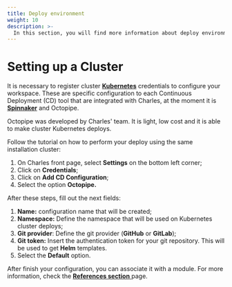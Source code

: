 ```yaml
---
title: Deploy environment
weight: 10
description: >-
  In this section, you will find more information about deploy environment. 
---
```


# Setting up a Cluster

It is necessary to register cluster [**Kubernetes**](https://kubernetes.io) credentials to configure your workspace. These are specific configuration to each Continuous Deployment \(CD\) tool that are integrated with Charles, at the moment it is [**Spinnaker**](https://www.spinnaker.io/) and Octopipe.

Octopipe was developed by Charles' team. It is light, low cost and it is able to make cluster Kubernetes deploys.

Follow the tutorial on how to perform your deploy using the same installation cluster:

1. On Charles front page, select **Settings** on the bottom left corner; 
2. Click on **Credentials**;
3. Click on **Add CD Configuration**;
4. Select the option **Octopipe.**

After these steps, fill out the next fields:

1. **Name:** configuration name that will be created; 
2. **Namespace:** Define the namespace that will be used on Kubernetes cluster deploys; 
3. **Git provider**: Define the git provider \(**GitHub** or **GitLab**\);
4. **Git token:**  Insert the authentication token for your git repository. This will be used to get **Helm** templates.  
5. Select the **Default** option.

After finish your configuration, you can associate it with a module. For more information, check the [**References section** ](/reference/cd-configuration/) page.
